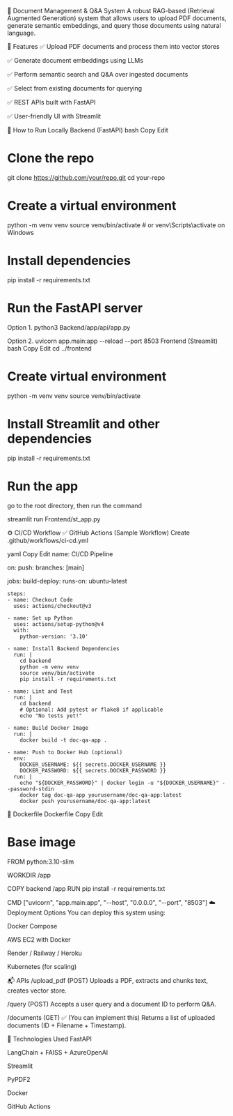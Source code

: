 📄 Document Management & Q&A System
A robust RAG-based (Retrieval Augmented Generation) system that allows users to upload PDF documents, generate semantic embeddings, and query those documents using natural language.

🔧 Features
✅ Upload PDF documents and process them into vector stores

✅ Generate document embeddings using LLMs

✅ Perform semantic search and Q&A over ingested documents

✅ Select from existing documents for querying

✅ REST APIs built with FastAPI

✅ User-friendly UI with Streamlit

🚀 How to Run Locally
Backend (FastAPI)
bash
Copy
Edit
# Clone the repo
git clone https://github.com/your/repo.git
cd your-repo

# Create a virtual environment
python -m venv venv
source venv/bin/activate  # or venv\Scripts\activate on Windows

# Install dependencies
pip install -r requirements.txt

# Run the FastAPI server
Option 1. python3 Backend/app/api/app.py

Option 2. uvicorn app.main:app --reload --port 8503
Frontend (Streamlit)
bash
Copy
Edit
cd ../frontend

# Create virtual environment
python -m venv venv
source venv/bin/activate

# Install Streamlit and other dependencies
pip install -r requirements.txt

# Run the app
go to the root directory, then run the command

streamlit run Frontend/st_app.py

⚙️ CI/CD Workflow
✅ GitHub Actions (Sample Workflow)
Create .github/workflows/ci-cd.yml

yaml
Copy
Edit
name: CI/CD Pipeline

on:
  push:
    branches: [main]

jobs:
  build-deploy:
    runs-on: ubuntu-latest

    steps:
    - name: Checkout Code
      uses: actions/checkout@v3

    - name: Set up Python
      uses: actions/setup-python@v4
      with:
        python-version: '3.10'

    - name: Install Backend Dependencies
      run: |
        cd backend
        python -m venv venv
        source venv/bin/activate
        pip install -r requirements.txt

    - name: Lint and Test
      run: |
        cd backend
        # Optional: Add pytest or flake8 if applicable
        echo "No tests yet!"

    - name: Build Docker Image
      run: |
        docker build -t doc-qa-app .

    - name: Push to Docker Hub (optional)
      env:
        DOCKER_USERNAME: ${{ secrets.DOCKER_USERNAME }}
        DOCKER_PASSWORD: ${{ secrets.DOCKER_PASSWORD }}
      run: |
        echo "${DOCKER_PASSWORD}" | docker login -u "${DOCKER_USERNAME}" --password-stdin
        docker tag doc-qa-app yourusername/doc-qa-app:latest
        docker push yourusername/doc-qa-app:latest
🐳 Dockerfile
Dockerfile
Copy
Edit
# Base image
FROM python:3.10-slim

WORKDIR /app

COPY backend /app
RUN pip install -r requirements.txt

CMD ["uvicorn", "app.main:app", "--host", "0.0.0.0", "--port", "8503"]
☁️ Deployment Options
You can deploy this system using:

Docker Compose

AWS EC2 with Docker

Render / Railway / Heroku

Kubernetes (for scaling)

📬 APIs
/upload_pdf (POST)
Uploads a PDF, extracts and chunks text, creates vector store.

/query (POST)
Accepts a user query and a document ID to perform Q&A.

/documents (GET) ✅ (You can implement this)
Returns a list of uploaded documents (ID + Filename + Timestamp).

🧠 Technologies Used
FastAPI

LangChain + FAISS + AzureOpenAI

Streamlit

PyPDF2

Docker

GitHub Actions

